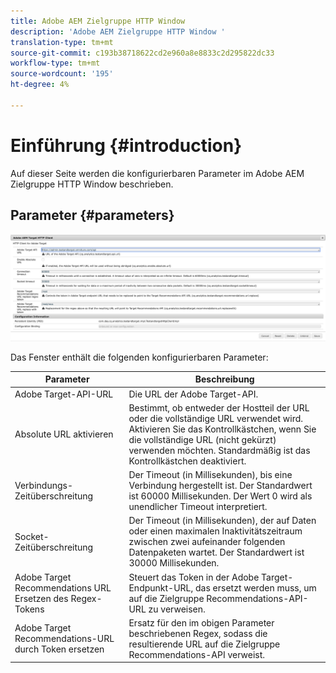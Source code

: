 ```yaml
---
title: Adobe AEM Zielgruppe HTTP Window
description: 'Adobe AEM Zielgruppe HTTP Window '
translation-type: tm+mt
source-git-commit: c193b38718622cd2e960a8e8833c2d295822dc33
workflow-type: tm+mt
source-wordcount: '195'
ht-degree: 4%

---
```



# Einführung {#introduction}

Auf dieser Seite werden die konfigurierbaren Parameter im Adobe AEM Zielgruppe HTTP Window beschrieben.

## Parameter {#parameters}

![Zielgruppe HTTP](assets/httpwindow.png "WindowTarget HTTP Window")

Das Fenster enthält die folgenden konfigurierbaren Parameter:

| Parameter | Beschreibung |
|---|---|
| Adobe Target-API-URL | Die URL der Adobe Target-API. |
| Absolute URL aktivieren | Bestimmt, ob entweder der Hostteil der URL oder die vollständige URL verwendet wird. Aktivieren Sie das Kontrollkästchen, wenn Sie die vollständige URL (nicht gekürzt) verwenden möchten. Standardmäßig ist das Kontrollkästchen deaktiviert. |
| Verbindungs-Zeitüberschreitung | Der Timeout (in Millisekunden), bis eine Verbindung hergestellt ist. Der Standardwert ist 60000 Millisekunden. Der Wert 0 wird als unendlicher Timeout interpretiert. |
| Socket-Zeitüberschreitung | Der Timeout (in Millisekunden), der auf Daten oder einen maximalen Inaktivitätszeitraum zwischen zwei aufeinander folgenden Datenpaketen wartet. Der Standardwert ist 30000 Millisekunden. |
| Adobe Target Recommendations URL Ersetzen des Regex-Tokens | Steuert das Token in der Adobe Target-Endpunkt-URL, das ersetzt werden muss, um auf die Zielgruppe Recommendations-API-URL zu verweisen. |
| Adobe Target Recommendations-URL durch Token ersetzen | Ersatz für den im obigen Parameter beschriebenen Regex, sodass die resultierende URL auf die Zielgruppe Recommendations-API verweist. |
